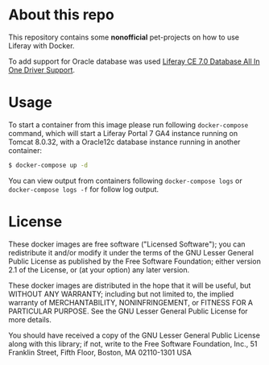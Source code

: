 # About this repo
This repository contains some **nonofficial** pet-projects on how to use Liferay with Docker.

To add support for Oracle database was used [Liferay CE 7.0 Database All In One Driver Support](https://github.com/amusarra/liferay-portal-database-all-in-one-support).

# Usage
To start a container from this image please run following `docker-compose` command, which will start a Liferay Portal 7 GA4 instance running on Tomcat 8.0.32, with a Oracle12c database instance running in another container:

```bash
$ docker-compose up -d
```

You can view output from containers following `docker-compose logs` or `docker-compose logs -f` for follow log output.

# License
These docker images are free software ("Licensed Software"); you can redistribute it and/or modify it under the terms of the GNU Lesser General Public License as published by the Free Software Foundation; either version 2.1 of the License, or (at your option) any later version.

These docker images are distributed in the hope that it will be useful, but WITHOUT ANY WARRANTY; including but not limited to, the implied warranty of MERCHANTABILITY, NONINFRINGEMENT, or FITNESS FOR A PARTICULAR PURPOSE. See the GNU Lesser General Public License for more details.

You should have received a copy of the GNU Lesser General Public License along with this library; if not, write to the Free Software Foundation, Inc., 51 Franklin Street, Fifth Floor, Boston, MA 02110-1301 USA
